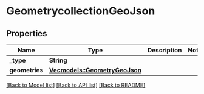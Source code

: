 # GeometrycollectionGeoJson

## Properties
Name | Type | Description | Notes
------------ | ------------- | ------------- | -------------
**_type** | **String** |  | 
**geometries** | [**Vec<models::GeometryGeoJson>**](geometryGeoJSON.md) |  | 

[[Back to Model list]](../README.md#documentation-for-models) [[Back to API list]](../README.md#documentation-for-api-endpoints) [[Back to README]](../README.md)



